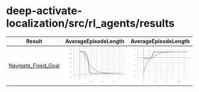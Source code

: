 # deep-activate-localization/src/rl_agents/results


| Result     | AverageEpisodeLength      | AverageEpisodeLength      |
|------------|------------|-------------| 
|[Navigate_Fixed_Goal](2021-04-29_21-07-57)|![Metrics_AverageEpisodeLength](2021-04-29_21-07-57/images/Metrics_AverageEpisodeLength.svg)|![Metrics_AverageEpisodeLength](2021-04-29_21-07-57/images/Metrics_AverageReturn.svg)|

